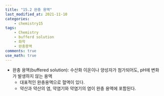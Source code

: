 ```yaml
---
title: "15.2 완충 용액"
last_modified_at: 2021-11-10
categories:
    - chemistry15
tags:
    - Chemistry
    - bufferd solution
    - 화학
    - 완충용액
comments: true
use_math: true
---
```


- 완충 용액(buffered solution): 수산화 이온이나 양성자가 첨가되어도, pH에 변화가 발생하지 않는 용액
    - 대표적인 완충용액으로 혈액이 있다.
    - 약산과 약산의 염, 약염기와 약염기의 염이 완충 용액에 포함된다.